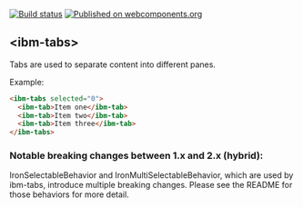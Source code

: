 [![Build status](https://travis-ci.org/IBMResearch/ibm-tabs.svg?branch=master)](https://travis-ci.org/IBMResearch/ibm-tabs)
[![Published on webcomponents.org](https://img.shields.io/badge/webcomponents.org-published-blue.svg)](https://www.webcomponents.org/element/IBMResearch/ibm-tabs)

## \<ibm-tabs\>

Tabs are used to separate content into different panes.

Example:
<!---
```
<custom-element-demo>
  <template>
    <script src="../webcomponentsjs/webcomponents-lite.js"></script>
    <link rel="import" href="ibm-tabs.html">
    <link rel="import" href="ibm-tab.html">
    <next-code-block></next-code-block>
  </template>
</custom-element-demo>
```
-->
```html
<ibm-tabs selected="0">
  <ibm-tab>Item one</ibm-tab>
  <ibm-tab>Item two</ibm-tab>
  <ibm-tab>Item three</ibm-tab>
</ibm-tabs>
```

### Notable breaking changes between 1.x and 2.x (hybrid):

IronSelectableBehavior and IronMultiSelectableBehavior, which are used by
ibm-tabs, introduce multiple breaking changes. Please see the README for those
behaviors for more detail.
